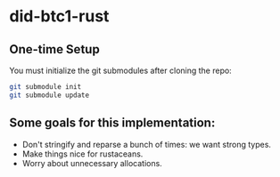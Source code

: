 # did-btc1-rust

## One-time Setup

You must initialize the git submodules after cloning the repo:

```bash
git submodule init
git submodule update
```


## Some goals for this implementation:

- Don't stringify and reparse a bunch of times: we want strong types.
- Make things nice for rustaceans.
- Worry about unnecessary allocations.

